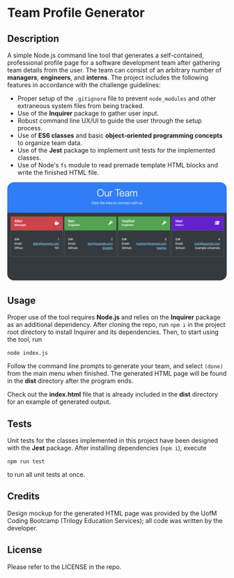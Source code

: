 # Team Profile Generator

## Description

A simple Node.js command line tool that generates a self-contained, professional profile page for a software development team after gathering team details from the user. The team can consist of an arbitrary number of **managers**, **engineers**, and **interns**. The project includes the following features in accordance with the challenge guidelines:
- Proper setup of the `.gitignore` file to prevent `node_modules` and other extraneous system files from being tracked.
- Use of the **Inquirer** package to gather user input.
- Robust command line UX/UI to guide the user through the setup process.
- Use of **ES6 classes** and basic **object-oriented programming concepts** to organize team data.
- Use of the **Jest** package to implement unit tests for the implemented classes.
- Use of Node's `fs` module to read premade template HTML blocks and write the finished HTML file.

![A screenshot shows an example of the generated HTML file.](./images/readme_screenshot.png)

## Usage

Proper use of the tool requires **Node.js** and relies on the **Inquirer** package as an additional dependency. After cloning the repo, run `npm i` in the project root directory to install Inquirer and its dependencies. Then, to start using the tool, run

    node index.js

Follow the command line prompts to generate your team, and select `(done)` from the main menu when finished. The generated HTML page will be found in the **dist** directory after the program ends.

Check out the **index.html** file that is already included in the **dist** directory for an example of generated output.

<!-- A video walkthrough of the application can be viewed [here](https://drive.google.com/file/d/1KiXuctmnk1V7pL4ObQDojWOima2nOpjA/view). -->

## Tests

Unit tests for the classes implemented in this project have been designed with the **Jest** package. After installing dependencies (`npm i`), execute

    npm run test 

to run all unit tests at once.

## Credits

Design mockup for the generated HTML page was provided by the UofM Coding Bootcamp (Trilogy Education Services); all code was written by the developer.

## License

Please refer to the LICENSE in the repo.
